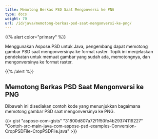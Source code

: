 ```yaml
---
title: Memotong Berkas PSD Saat Mengonversi ke PNG
type: docs
weight: 70
url: /id/java/memotong-berkas-psd-saat-mengonversi-ke-png/
---
```


{{% alert color="primary" %}} 

Menggunakan Aspose.PSD untuk Java, pengembang dapat memotong gambar PSD saat mengonversinya ke format raster. Topik ini menjelaskan pendekatan untuk memuat gambar yang sudah ada, memotongnya, dan mengonversinya ke format raster.

{{% /alert %}} 
## **Memotong Berkas PSD Saat Mengonversi ke PNG**
Dibawah ini disediakan contoh kode yang menunjukkan bagaimana memotong gambar PSD saat mengonversinya ke PNG.



{{< gist "aspose-com-gists" "31800d807a72f1f50fe4b29374119227" "Contoh-src-main-java-com-aspose-psd-examples-Conversion-CropPSDFile-CropPSDFile.java" >}}




